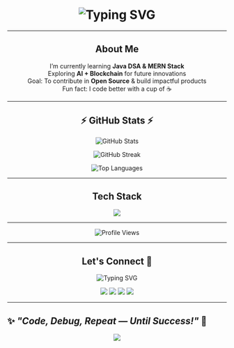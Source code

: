 <!-- Stylish Heading -->
<h1 align="center">
  <img src="https://readme-typing-svg.herokuapp.com?font=Fira+Code&size=28&pause=1000&color=36BCF7&width=500&lines=Hey%2C+I'm+Vivek+Yadav!;Java+%7C+DSA+Enthusiast;Full+Stack+Developer;Open+Source+Contributor;Always+Learning+New+Things" alt="Typing SVG" />
</h1>

---

<h2 align="center"> About Me </h2>

<p align="center">
   I’m currently learning <b>Java DSA & MERN Stack</b> <br>
   Exploring <b>AI + Blockchain</b> for future innovations <br>
   Goal: To contribute in <b>Open Source</b> & build impactful products <br>
   Fun fact: I code better with a cup of ☕
</p>


---

<!-- GitHub Stats (Keep same, looks great) -->
<h2 align="center">⚡ GitHub Stats ⚡</h2>
<p align="center">
  <img src="https://github-readme-stats.vercel.app/api?username=vivekyadav247&show_icons=true&theme=radical" alt="GitHub Stats" />
</p>
<p align="center">
  <img src="https://github-readme-streak-stats.herokuapp.com/?user=vivekyadav247&theme=radical" alt="GitHub Streak" />
</p>
<p align="center">
  <img src="https://github-readme-stats.vercel.app/api/top-langs/?username=vivekyadav247&layout=compact&theme=radical" alt="Top Languages" />
</p>

---

<!-- Skills Section -->
<h2 align="center"> Tech Stack</h2>
<p align="center">
  <img src="https://skillicons.dev/icons?i=java,spring,js,react,nodejs,express,mongodb,mysql,git,github,html,css,bootstrap,tailwind" />
</p>

---

<!-- Visitor Counter (Stylish one) -->
<p align="center"> 
  <img src="https://komarev.com/ghpvc/?username=vivekyadav247&label=Profile%20Views&color=ff69b4&style=for-the-badge" alt="Profile Views" /> 
</p>


---

<h2 align="center"> Let's Connect 🤝</h2>

<p align="center">
  <img src="https://readme-typing-svg.herokuapp.com?font=Fira+Code&pause=1000&color=FF6347&center=true&vCenter=true&width=435&lines=Let's+Collaborate+and+Build+Something+Awesome!;Connect+with+me+on+👇" alt="Typing SVG" />
</p>

<p align="center">
  <a href="https://linkedin.com/in/vivek-yadav-coder"><img src="https://img.shields.io/badge/-LinkedIn-%230077B5?style=for-the-badge&logo=linkedin&logoColor=white"/></a>
  <a href="https://github.com/vivekyadav247"><img src="https://img.shields.io/badge/-GitHub-181717?style=for-the-badge&logo=github&logoColor=white"/></a>
  <a href="mailto:vivekyad240706@gmail.com"><img src="https://img.shields.io/badge/Gmail-D14836?style=for-the-badge&logo=gmail&logoColor=white"/></a>
  <a href="https://x.com/vivek_07x"><img src="https://img.shields.io/badge/-Twitter-1DA1F2?style=for-the-badge&logo=twitter&logoColor=white"/></a>
</p>

---

✨ *"Code, Debug, Repeat — Until Success!"* 🚀 
---

<!-- Wave Animation Footer -->
<p align="center">
  <img src="https://capsule-render.vercel.app/api?type=waving&color=gradient&height=120&section=footer"/>
</p>
